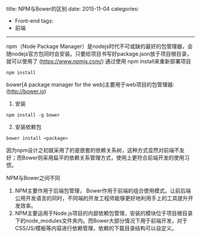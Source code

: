 title: NPM与Bower的区别
date: 2015-11-04
categories:
- Front-end
tags:
- 前端
---
npm（Node Package Manager）是nodejs时代不可或缺的最好的包管理器，会随nodejs官方包同时会安装。只要给项目书写好package.json放于项目根目录，就可以使用了
(https://www.npmjs.com/)
通过使用 npm install来重新部署项目 
```
npm install
```

bower[A package manager for the web]主要用于web项目的包管理器:(http://bower.io)
1. 安装
```
npm install -g bower
```
2. 安装依赖包
```
bower install <package>
```

因为npm设计之初就采用了的是嵌套的依赖关系树，这种方式显然对前端不友好；而Bower则采用扁平的依赖关系管理方式，使用上更符合前端开发的使用习惯。

NPM与Bower之间不同
1. NPM主要作用于后端包管理， Bower作用于前端的组合使用模式。让前后端公用开发语言的同时，不同端的开发工程师能够更好地利用手上的工具提升开发效率。
2. NPM主要运用于Node.js项目的内部依赖包管理，安装的模块位于项目根目录下的node_modules文件夹内。而Bower大部分情况下用于前端开发，对于CSS/JS/模板等内容进行依赖管理，依赖的下载目录结构可以自定义。